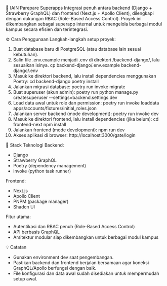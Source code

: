🏫 IAIN Parepare Superapps
Integrasi penuh antara backend (Django + Strawberry GraphQL) dan frontend (Next.js + Apollo Client), dilengkapi dengan dukungan RBAC (Role-Based Access Control).
Proyek ini dikembangkan sebagai superapp internal untuk mengelola berbagai modul kampus secara efisien dan terintegrasi.

⚙️ Cara Penggunaan
Langkah-langkah setup proyek:
1. Buat database baru di PostgreSQL (atau database lain sesuai kebutuhan).
2. Salin file .env.example menjadi .env di direktori /backend-django/, lalu sesuaikan isinya.
cp backend-django/.env.example backend-django/.env
3. Masuk ke direktori backend, lalu install dependencies menggunakan Poetry:
cd backend-django
poetry install
4. Jalankan migrasi database:
poetry run invoke migrate
5. Buat superuser (akun admin):
poetry run python manage.py createsuperuser --settings=backend.settings.dev
6. Load data awal untuk role dan permission:
poetry run invoke loaddata apps/accounts/fixtures/initial_roles.json
7. Jalankan server backend (mode development):
poetry run invoke dev
8. Masuk ke direktori frontend, lalu install dependencies (jika belum):
cd frontend-next
npm install
9. Jalankan frontend (mode development):
npm run dev
10. Akses aplikasi di browser:
http://localhost:3000/gate/login

🧩 Stack Teknologi
Backend:
- Django
- Strawberry GraphQL
- Poetry (dependency management)
- invoke (python task runner)

Frontend:
- Next.js
- Apollo Client
- PNPM (package manager)
- Shadcn UI

Fitur utama:
- Autentikasi dan RBAC penuh (Role-Based Access Control)
- API berbasis GraphQL
- Arsitektur modular siap dikembangkan untuk berbagai modul kampus

💡 Catatan
- Gunakan environment dev saat pengembangan.
- Pastikan backend dan frontend berjalan bersamaan agar koneksi GraphQL/Apollo berfungsi dengan baik.
- File konfigurasi dan data awal sudah disediakan untuk mempermudah setup awal.